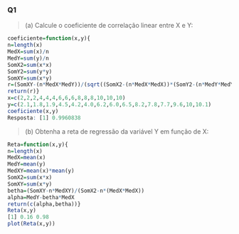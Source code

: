 ### Q1
> (a) Calcule o coeficiente de correlação linear entre X e Y:

````R
coeficiente=function(x,y){
n=length(x)
MedX=sum(x)/n
MedY=sum(y)/n
SomX2=sum(x*x)
SomY2=sum(y*y)
SomXY=sum(x*y)
r=(SomXY-(n*MedX*MedY))/(sqrt((SomX2-(n*MedX*MedX))*(SomY2-(n*MedY*MedY))))
return(r)}
x=c(2,2,2,4,4,4,6,6,6,8,8,8,10,10,10)
y=c(2.1,1.8,1.9,4.5,4.2,4.0,6.2,6.0,6.5,8.2,7.8,7.7,9.6,10,10.1)
coeficiente(x,y)
Resposta: [1] 0.9960838
````
> (b) Obtenha a reta de regressão da variável Y em função de X:

````R
Reta=function(x,y){
n=length(x)
MedX=mean(x)
MedY=mean(y)
MedXY=mean(x)*mean(y)
SomX2=sum(x*x)
SomXY=sum(x*y)
betha=(SomXY-n*MedXY)/(SomX2-n*(MedX*MedX))
alpha=MedY-betha*MedX
return(c(alpha,betha))}
Reta(x,y)
[1] 0.16 0.98 
plot(Reta(x,y))
````
